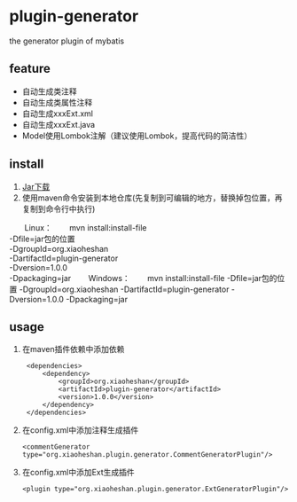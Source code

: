 # plugin-generator
the generator plugin of mybatis

## feature
* 自动生成类注释
* 自动生成类属性注释
* 自动生成xxxExt.xml
* 自动生成xxxExt.java
* Model使用Lombok注解（建议使用Lombok，提高代码的简洁性）

## install
1. [Jar下载](https://github.com/dartick/plugin-generator/releases/download/1.0.0/plugin-generator-1.0.0.jar)
2. 使用maven命令安装到本地仓库(先复制到可编辑的地方，替换掉包位置，再复制到命令行中执行)

        Linux：
        mvn install:install-file        \
        -Dfile=jar包的位置               \
        -DgroupId=org.xiaoheshan        \
        -DartifactId=plugin-generator   \
        -Dversion=1.0.0                 \
        -Dpackaging=jar
        Windows：
        mvn install:install-file -Dfile=jar包的位置 -DgroupId=org.xiaoheshan -DartifactId=plugin-generator -Dversion=1.0.0 -Dpackaging=jar

## usage
1. 在maven插件依赖中添加依赖

        <dependencies>
            <dependency>
                <groupId>org.xiaoheshan</groupId>
                <artifactId>plugin-generator</artifactId>
                <version>1.0.0</version>
            </dependency>
        </dependencies>
                      
2. 在config.xml中添加注释生成插件

       <commentGenerator type="org.xiaoheshan.plugin.generator.CommentGeneratorPlugin"/>

3. 在config.xml中添加Ext生成插件

       <plugin type="org.xiaoheshan.plugin.generator.ExtGeneratorPlugin"/>
